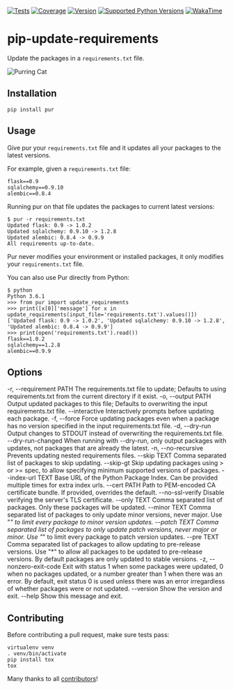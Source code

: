 [![Tests](https://img.shields.io/github/actions/workflow/status/alanhamlett/pip-update-requirements/tests.yml?branch=master)](https://github.com/alanhamlett/pip-update-requirements/actions)
[![Coverage](https://codecov.io/gh/alanhamlett/pip-update-requirements/branch/master/graph/badge.svg?token=Ob1I7eMhiS)](https://codecov.io/gh/alanhamlett/pip-update-requirements)
[![Version](https://img.shields.io/pypi/v/pur.svg)](https://pypi.python.org/pypi/pur)
[![Supported Python Versions](https://img.shields.io/pypi/pyversions/pur.svg)](https://pypi.python.org/pypi/pur)
[![WakaTime](https://wakatime.com/badge/github/alanhamlett/pip-update-requirements.svg)](https://wakatime.com/)

# pip-update-requirements

Update the packages in a `requirements.txt` file.

![Purring Cat](https://raw.githubusercontent.com/alanhamlett/pip-update-requirements/master/pur.gif)

## Installation

    pip install pur

## Usage

Give pur your `requirements.txt` file and it updates all your packages to
the latest versions.

For example, given a `requirements.txt` file:

    flask==0.9
    sqlalchemy==0.9.10
    alembic==0.8.4

Running pur on that file updates the packages to current latest versions:

    $ pur -r requirements.txt
    Updated flask: 0.9 -> 1.0.2
    Updated sqlalchemy: 0.9.10 -> 1.2.8
    Updated alembic: 0.8.4 -> 0.9.9
    All requirements up-to-date.


Pur never modifies your environment or installed packages, it only modifies
your `requirements.txt` file.

You can also use Pur directly from Python:

    $ python
    Python 3.6.1
    >>> from pur import update_requirements
    >>> print([x[0]['message'] for x in update_requirements(input_file='requirements.txt').values()])
    ['Updated flask: 0.9 -> 1.0.2', 'Updated sqlalchemy: 0.9.10 -> 1.2.8', 'Updated alembic: 0.8.4 -> 0.9.9']
    >>> print(open('requirements.txt').read())
    flask==1.0.2
    sqlalchemy==1.2.8
    alembic==0.9.9


## Options

-r, --requirement PATH   The requirements.txt file to update; Defaults to
                         using requirements.txt from the current directory
                         if it exist.
-o, --output PATH        Output updated packages to this file; Defaults to
                         overwriting the input requirements.txt file.
--interactive            Interactively prompts before updating each package.
-f, --force              Force updating packages even when a package has no
                         version specified in the input requirements.txt
                         file.
-d, --dry-run            Output changes to STDOUT instead of overwriting the
                         requirements.txt file.
--dry-run-changed        When running with --dry-run, only output packages
                         with updates, not packages that are already the
                         latest.
-n, --no-recursive       Prevents updating nested requirements files.
--skip TEXT              Comma separated list of packages to skip updating.
--skip-gt                Skip updating packages using > or >= spec, to allow
                         specifying minimum supported versions of packages.
--index-url TEXT         Base URL of the Python Package Index. Can be
                         provided multiple times for extra index urls.
--cert PATH              Path to PEM-encoded CA certificate bundle. If
                         provided, overrides the default.
--no-ssl-verify          Disable verifying the server's TLS certificate.
--only TEXT              Comma separated list of packages. Only these
                         packages will be updated.
--minor TEXT             Comma separated list of packages to only update
                         minor versions, never major. Use "*" to limit every
                         package to minor version updates.
--patch TEXT             Comma separated list of packages to only update
                         patch versions, never major or minor. Use "*" to
                         limit every package to patch version updates.
--pre TEXT               Comma separated list of packages to allow updating
                         to pre-release versions. Use "*" to allow all
                         packages to be updated to pre-release versions. By
                         default packages are only updated to stable
                         versions.
-z, --nonzero-exit-code  Exit with status 1 when some packages were updated,
                         0 when no packages updated, or a number greater
                         than 1 when there was an error. By default, exit
                         status 0 is used unless there was an error
                         irregardless of whether packages were or not
                         updated.
--version                Show the version and exit.
--help                   Show this message and exit.

## Contributing

Before contributing a pull request, make sure tests pass:

    virtualenv venv
    . venv/bin/activate
    pip install tox
    tox

Many thanks to all [contributors](https://github.com/alanhamlett/pip-update-requirements/blob/master/AUTHORS)!
